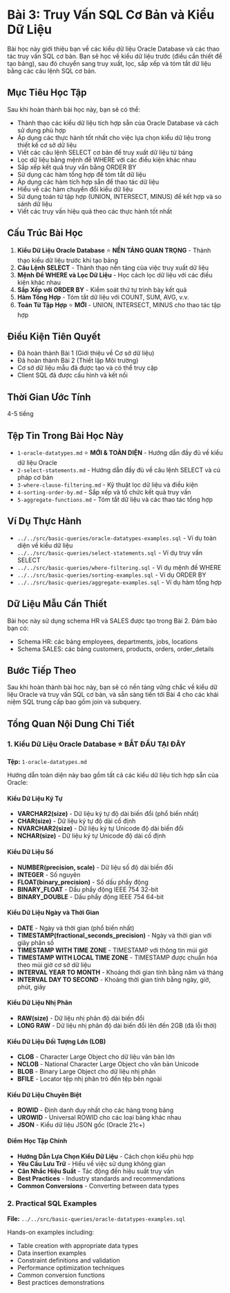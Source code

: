 # Bài 3: Truy Vấn SQL Cơ Bản và Kiểu Dữ Liệu

Bài học này giới thiệu bạn về các kiểu dữ liệu Oracle Database và các thao tác truy vấn SQL cơ bản. Bạn sẽ học về kiểu dữ liệu trước (điều cần thiết để tạo bảng), sau đó chuyển sang truy xuất, lọc, sắp xếp và tóm tắt dữ liệu bằng các câu lệnh SQL cơ bản.

## Mục Tiêu Học Tập
Sau khi hoàn thành bài học này, bạn sẽ có thể:
- Thành thạo các kiểu dữ liệu tích hợp sẵn của Oracle Database và cách sử dụng phù hợp
- Áp dụng các thực hành tốt nhất cho việc lựa chọn kiểu dữ liệu trong thiết kế cơ sở dữ liệu
- Viết các câu lệnh SELECT cơ bản để truy xuất dữ liệu từ bảng
- Lọc dữ liệu bằng mệnh đề WHERE với các điều kiện khác nhau
- Sắp xếp kết quả truy vấn bằng ORDER BY
- Sử dụng các hàm tổng hợp để tóm tắt dữ liệu
- Áp dụng các hàm tích hợp sẵn để thao tác dữ liệu
- Hiểu về các hàm chuyển đổi kiểu dữ liệu
- Sử dụng toán tử tập hợp (UNION, INTERSECT, MINUS) để kết hợp và so sánh dữ liệu
- Viết các truy vấn hiệu quả theo các thực hành tốt nhất

## Cấu Trúc Bài Học
1. **Kiểu Dữ Liệu Oracle Database** ⭐ **NỀN TẢNG QUAN TRỌNG** - Thành thạo kiểu dữ liệu trước khi tạo bảng
2. **Câu Lệnh SELECT** - Thành thạo nền tảng của việc truy xuất dữ liệu
3. **Mệnh Đề WHERE và Lọc Dữ Liệu** - Học cách lọc dữ liệu với các điều kiện khác nhau
4. **Sắp Xếp với ORDER BY** - Kiểm soát thứ tự trình bày kết quả
5. **Hàm Tổng Hợp** - Tóm tắt dữ liệu với COUNT, SUM, AVG, v.v.
6. **Toán Tử Tập Hợp** ⭐ **MỚI** - UNION, INTERSECT, MINUS cho thao tác tập hợp

## Điều Kiện Tiên Quyết
- Đã hoàn thành Bài 1 (Giới thiệu về Cơ sở dữ liệu)
- Đã hoàn thành Bài 2 (Thiết lập Môi trường)
- Cơ sở dữ liệu mẫu đã được tạo và có thể truy cập
- Client SQL đã được cấu hình và kết nối

## Thời Gian Ước Tính
4-5 tiếng

## Tệp Tin Trong Bài Học Này
- `1-oracle-datatypes.md` ⭐ **MỚI & TOÀN DIỆN** - Hướng dẫn đầy đủ về kiểu dữ liệu Oracle
- `2-select-statements.md` - Hướng dẫn đầy đủ về câu lệnh SELECT và cú pháp cơ bản
- `3-where-clause-filtering.md` - Kỹ thuật lọc dữ liệu và điều kiện
- `4-sorting-order-by.md` - Sắp xếp và tổ chức kết quả truy vấn
- `5-aggregate-functions.md` - Tóm tắt dữ liệu và các thao tác tổng hợp

## Ví Dụ Thực Hành
- `../../src/basic-queries/oracle-datatypes-examples.sql` - Ví dụ toàn diện về kiểu dữ liệu
- `../../src/basic-queries/select-statements.sql` - Ví dụ truy vấn SELECT
- `../../src/basic-queries/where-filtering.sql` - Ví dụ mệnh đề WHERE
- `../../src/basic-queries/sorting-examples.sql` - Ví dụ ORDER BY
- `../../src/basic-queries/aggregate-examples.sql` - Ví dụ hàm tổng hợp

## Dữ Liệu Mẫu Cần Thiết
Bài học này sử dụng schema HR và SALES được tạo trong Bài 2. Đảm bảo bạn có:
- Schema HR: các bảng employees, departments, jobs, locations
- Schema SALES: các bảng customers, products, orders, order_details

## Bước Tiếp Theo
Sau khi hoàn thành bài học này, bạn sẽ có nền tảng vững chắc về kiểu dữ liệu Oracle và truy vấn SQL cơ bản, và sẵn sàng tiến tới Bài 4 cho các khái niệm SQL trung cấp bao gồm join và subquery.

## Tổng Quan Nội Dung Chi Tiết

### 1. Kiểu Dữ Liệu Oracle Database ⭐ **BẮT ĐẦU TẠI ĐÂY**
**Tệp:** `1-oracle-datatypes.md`

Hướng dẫn toàn diện này bao gồm tất cả các kiểu dữ liệu tích hợp sẵn của Oracle:

#### Kiểu Dữ Liệu Ký Tự
- **VARCHAR2(size)** - Dữ liệu ký tự độ dài biến đổi (phổ biến nhất)
- **CHAR(size)** - Dữ liệu ký tự độ dài cố định
- **NVARCHAR2(size)** - Dữ liệu ký tự Unicode độ dài biến đổi
- **NCHAR(size)** - Dữ liệu ký tự Unicode độ dài cố định

#### Kiểu Dữ Liệu Số
- **NUMBER(precision, scale)** - Dữ liệu số độ dài biến đổi
- **INTEGER** - Số nguyên
- **FLOAT(binary_precision)** - Số dấu phẩy động
- **BINARY_FLOAT** - Dấu phẩy động IEEE 754 32-bit
- **BINARY_DOUBLE** - Dấu phẩy động IEEE 754 64-bit

#### Kiểu Dữ Liệu Ngày và Thời Gian
- **DATE** - Ngày và thời gian (phổ biến nhất)
- **TIMESTAMP(fractional_seconds_precision)** - Ngày và thời gian với giây phân số
- **TIMESTAMP WITH TIME ZONE** - TIMESTAMP với thông tin múi giờ
- **TIMESTAMP WITH LOCAL TIME ZONE** - TIMESTAMP được chuẩn hóa theo múi giờ cơ sở dữ liệu
- **INTERVAL YEAR TO MONTH** - Khoảng thời gian tính bằng năm và tháng
- **INTERVAL DAY TO SECOND** - Khoảng thời gian tính bằng ngày, giờ, phút, giây

#### Kiểu Dữ Liệu Nhị Phân
- **RAW(size)** - Dữ liệu nhị phân độ dài biến đổi
- **LONG RAW** - Dữ liệu nhị phân độ dài biến đổi lên đến 2GB (đã lỗi thời)

#### Kiểu Dữ Liệu Đối Tượng Lớn (LOB)
- **CLOB** - Character Large Object cho dữ liệu văn bản lớn
- **NCLOB** - National Character Large Object cho văn bản Unicode
- **BLOB** - Binary Large Object cho dữ liệu nhị phân
- **BFILE** - Locator tệp nhị phân trỏ đến tệp bên ngoài

#### Kiểu Dữ Liệu Chuyên Biệt
- **ROWID** - Định danh duy nhất cho các hàng trong bảng
- **UROWID** - Universal ROWID cho các loại bảng khác nhau
- **JSON** - Kiểu dữ liệu JSON gốc (Oracle 21c+)

#### Điểm Học Tập Chính
- **Hướng Dẫn Lựa Chọn Kiểu Dữ Liệu** - Cách chọn kiểu phù hợp
- **Yêu Cầu Lưu Trữ** - Hiểu về việc sử dụng không gian
- **Cân Nhắc Hiệu Suất** - Tác động đến hiệu suất truy vấn
- **Best Practices** - Industry standards and recommendations
- **Common Conversions** - Converting between data types

### 2. Practical SQL Examples
**File:** `../../src/basic-queries/oracle-datatypes-examples.sql`

Hands-on examples including:
- Table creation with appropriate data types
- Data insertion examples
- Constraint definitions and validation
- Performance optimization techniques
- Common conversion functions
- Best practices demonstrations
